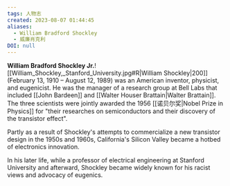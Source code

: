 ```yaml
---
tags: 人物志
created: 2023-08-07 01:44:45
aliases:
  - William Bradford Shockley
  - 威廉肖克利
DOI: null
---
```


**William Bradford Shockley Jr.**![[William_Shockley,_Stanford_University.jpg#R|William Shockley|200]] (February 13, 1910 – August 12, 1989) was an American inventor, physicist, and eugenicist. He was the manager of a research group at Bell Labs that included [[John Bardeen]] and [[Walter Houser Brattain|Walter Brattain]]. The three scientists were jointly awarded the 1956 [[诺贝尔奖|Nobel Prize in Physics]] for "their researches on semiconductors and their discovery of the transistor effect".

Partly as a result of Shockley's attempts to commercialize a new transistor design in the 1950s and 1960s, California's Silicon Valley became a hotbed of electronics innovation.

In his later life, while a professor of electrical engineering at Stanford University and afterward, Shockley became widely known for his racist views and advocacy of eugenics.